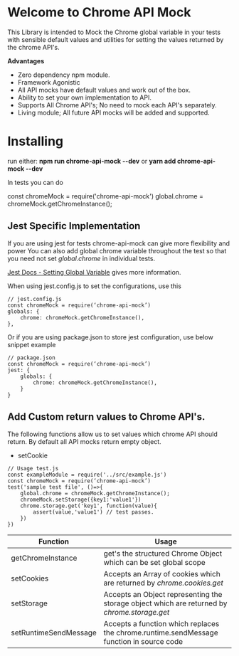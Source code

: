 # Welcome to Chrome API Mock

This Library is intended to Mock the Chrome global variable in your tests with sensible default values and utilities for setting the values returned by the chrome API's. 

**Advantages** 

 - Zero dependency npm module.  
 - Framework Agonistic 
 - All API mocks have default values and work out of the box. 
 - Ability to set your own implementation to API. 
 - Supports All Chrome API's; No need to mock each API's separately. 
 - Living module; All future API mocks will be added and supported. 

# Installing

run either:
**npm run chrome-api-mock --dev**
or
**yarn add chrome-api-mock --dev**

In tests you can do 

const  chromeMock = require('chrome-api-mock')
global.chrome = chromeMock.getChromeInstance();

## Jest Specific Implementation

If you are using jest for tests chrome-api-mock can give more flexibility and power
You can also add global chrome variable throughout the test so that you need not set *global.chrome* in individual tests. 

[Jest Docs - Setting Global Variable](https://jestjs.io/docs/en/configuration#globals-object) gives more information. 

When using jest.config.js to set the configurations, use this
``` 
// jest.config.js
const chromeMock = require(‘chrome-api-mock’)
globals: {
	chrome: chromeMock.getChromeInstance(),
},
```
Or if you are using package.json to store jest configuration, use below snippet example
``` 
// package.json
const chromeMock = require(‘chrome-api-mock’)
jest: {
	globals: {
		chrome: chromeMock.getChromeInstance(),
	}
}

```



## Add Custom return values to Chrome API's. 

The following functions allow us to set values which chrome API should return. 
By default all API mocks return empty object. 

- setCookie
``` 
// Usage test.js
const exampleModule = require('../src/example.js')
const chromeMock = require(‘chrome-api-mock’)
test('sample test file', ()=>{
	global.chrome = chromeMock.getChromeInstance();
	chromeMock.setStorage({key1:'value1'})
	chrome.storage.get('key1', function(value){
		assert(value,'value1') // test passes. 
	})
})
```
| Function | Usage  |
|--|--|
| getChromeInstance  | get's the structured Chrome Object which can be set global scope |
|setCookies|Accepts an Array of cookies which are returned by *chrome.cookies.get*|
|setStorage|Accepts an Object representing the storage object which are returned by *chrome.storage.get*|
|setRuntimeSendMessage|Accepts a function which replaces the chrome.runtime.sendMessage function in source code|
